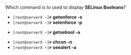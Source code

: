  Which command is to used to display __SELinux Booleans__?
*	`[root@serverX ~]#` __getenforce -s__
*	`[root@serverX ~]#` __setenforce -p__
+ 	`[root@serverX ~]#` __getsebool -a__ 
*	`[root@serverX ~]#` __chcon -n__
*	`[root@serverX ~]#` __seealert -a__
